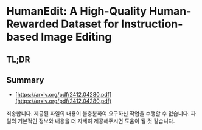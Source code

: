 # HumanEdit: A High-Quality Human-Rewarded Dataset for Instruction-based Image Editing
## TL;DR
## Summary
- [https://arxiv.org/pdf/2412.04280.pdf](https://arxiv.org/pdf/2412.04280.pdf)

죄송합니다. 제공된 파일의 내용이 불충분하여 요구하신 작업을 수행할 수 없습니다. 파일의 기본적인 정보와 내용을 더 자세히 제공해주시면 도움이 될 것 같습니다.